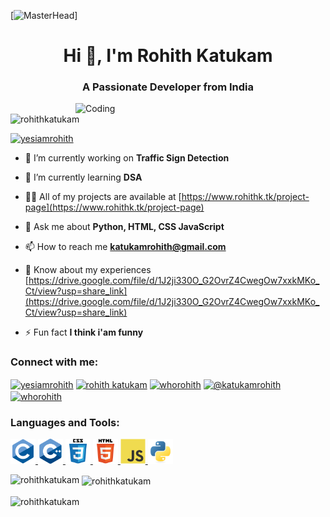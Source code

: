 [![MasterHead](https://indoanalytica.com/static/images/bannerr.gif)]
<h1 align="center">Hi 👋, I'm Rohith Katukam</h1>
<h3 align="center">A Passionate Developer from India</h3>
<img align="right" alt="Coding" width="400" src="https://cdn.dribbble.com/users/1162077/screenshots/3848914/programmer.gif">

<p align="left"> <img src="https://komarev.com/ghpvc/?username=rohithkatukam&label=Profile%20views&color=0e75b6&style=flat" alt="rohithkatukam" /> </p>

<p align="left"> <a href="https://twitter.com/yesiamrohith" target="blank"><img src="https://img.shields.io/twitter/follow/yesiamrohith?logo=twitter&style=for-the-badge" alt="yesiamrohith" /></a> </p>

- 🔭 I’m currently working on **Traffic Sign Detection**

- 🌱 I’m currently learning **DSA**

- 👨‍💻 All of my projects are available at [https://www.rohithk.tk/project-page](https://www.rohithk.tk/project-page)

- 💬 Ask me about **Python, HTML, CSS JavaScript**

- 📫 How to reach me **katukamrohith@gmail.com**

- 📄 Know about my experiences [https://drive.google.com/file/d/1J2ji330O_G2OvrZ4CwegOw7xxkMKo_Ct/view?usp=share_link](https://drive.google.com/file/d/1J2ji330O_G2OvrZ4CwegOw7xxkMKo_Ct/view?usp=share_link)

- ⚡ Fun fact **I think i'am funny**

<h3 align="left">Connect with me:</h3>
<p align="left">
<a href="https://twitter.com/yesiamrohith" target="blank"><img align="center" src="https://raw.githubusercontent.com/rahuldkjain/github-profile-readme-generator/master/src/images/icons/Social/twitter.svg" alt="yesiamrohith" height="30" width="40" /></a>
<a href="https://linkedin.com/in/rohith katukam" target="blank"><img align="center" src="https://raw.githubusercontent.com/rahuldkjain/github-profile-readme-generator/master/src/images/icons/Social/linked-in-alt.svg" alt="rohith katukam" height="30" width="40" /></a>
<a href="https://instagram.com/whorohith" target="blank"><img align="center" src="https://raw.githubusercontent.com/rahuldkjain/github-profile-readme-generator/master/src/images/icons/Social/instagram.svg" alt="whorohith" height="30" width="40" /></a>
<a href="https://www.hackerrank.com/@katukamrohith" target="blank"><img align="center" src="https://raw.githubusercontent.com/rahuldkjain/github-profile-readme-generator/master/src/images/icons/Social/hackerrank.svg" alt="@katukamrohith" height="30" width="40" /></a>
<a href="https://www.leetcode.com/whorohith" target="blank"><img align="center" src="https://raw.githubusercontent.com/rahuldkjain/github-profile-readme-generator/master/src/images/icons/Social/leet-code.svg" alt="whorohith" height="30" width="40" /></a>
</p>

<h3 align="left">Languages and Tools:</h3>
<p align="left"> <a href="https://www.cprogramming.com/" target="_blank" rel="noreferrer"> <img src="https://raw.githubusercontent.com/devicons/devicon/master/icons/c/c-original.svg" alt="c" width="40" height="40"/> </a> <a href="https://www.w3schools.com/cpp/" target="_blank" rel="noreferrer"> <img src="https://raw.githubusercontent.com/devicons/devicon/master/icons/cplusplus/cplusplus-original.svg" alt="cplusplus" width="40" height="40"/> </a> <a href="https://www.w3schools.com/css/" target="_blank" rel="noreferrer"> <img src="https://raw.githubusercontent.com/devicons/devicon/master/icons/css3/css3-original-wordmark.svg" alt="css3" width="40" height="40"/> </a> <a href="https://www.w3.org/html/" target="_blank" rel="noreferrer"> <img src="https://raw.githubusercontent.com/devicons/devicon/master/icons/html5/html5-original-wordmark.svg" alt="html5" width="40" height="40"/> </a> <a href="https://developer.mozilla.org/en-US/docs/Web/JavaScript" target="_blank" rel="noreferrer"> <img src="https://raw.githubusercontent.com/devicons/devicon/master/icons/javascript/javascript-original.svg" alt="javascript" width="40" height="40"/> </a> <a href="https://www.python.org" target="_blank" rel="noreferrer"> <img src="https://raw.githubusercontent.com/devicons/devicon/master/icons/python/python-original.svg" alt="python" width="40" height="40"/> </a> </p>

<p><img align="left" src="https://github-readme-stats.vercel.app/api/top-langs?username=rohithkatukam&show_icons=true&locale=en&layout=compact" alt="rohithkatukam" /></p>

<p>&nbsp;<img align="center" src="https://github-readme-stats.vercel.app/api?username=rohithkatukam&show_icons=true&locale=en" alt="rohithkatukam" /></p>

<p><img align="center" src="https://github-readme-streak-stats.herokuapp.com/?user=rohithkatukam&" alt="rohithkatukam" /></p>

